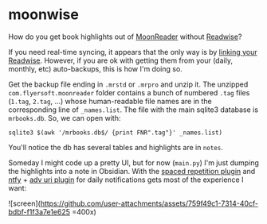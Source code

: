 # moonwise

How do you get book highlights out of [MoonReader](https://www.moondownload.com/) without [Readwise](https://readwise.io/)?

If you need real-time syncing, it appears that the only way is by [linking your Readwise](https://docs.readwise.io/readwise/docs/importing-highlights/moon-reader). However, if you are ok with getting them from your (daily, monthly, etc) auto-backups, this is how I'm doing so.

Get the backup file ending in `.mrstd` or `.mrpro` and unzip it. The unzipped `com.flyersoft.moonreader` folder contains a bunch of numbered `.tag` files (`1.tag`, `2.tag`, ...) whose human-readable file names are in the corresponding line of `_names.list`. The file with the main sqlite3 database is `mrbooks.db`. So, we can open with:

```{bash}
sqlite3 $(awk '/mrbooks.db$/ {print FNR".tag"}' _names.list)
```

You'll notice the db has several tables and highlights are in `notes`.

Someday I might code up a pretty UI, but for now (`main.py`) I'm just dumping the highlights into a note in Obsidian. With the [spaced repetition plugin](https://www.stephenmwangi.com/obsidian-spaced-repetition/) and [ntfy](https://ntfy.sh/) + [adv uri plugin](https://vinzent03.github.io/obsidian-advanced-uri/) for daily notifications gets most of the experience I want:


![screen](https://github.com/user-attachments/assets/759f49c1-7314-40cf-bdbf-f1f3a7e1e625 =400x)
